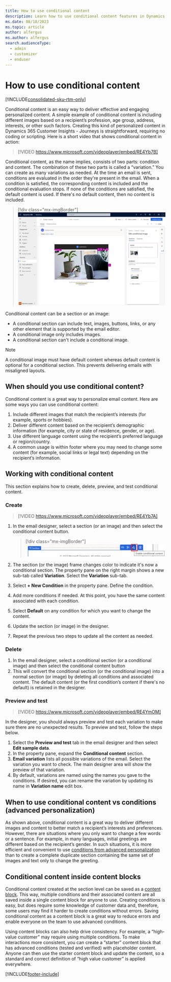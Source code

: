 ```yaml
---
title: How to use conditional content
description: Learn how to use conditional content features in Dynamics 365 Customer Insights - Journeys.
ms.date: 08/18/2023
ms.topic: article
author: alfergus
ms.author: alfergus
search.audienceType: 
  - admin
  - customizer
  - enduser
---
```


# How to use conditional content

[!INCLUDE[consolidated-sku-rtm-only](./includes/consolidated-sku-rtm-only.md)]

Conditional content is an easy way to deliver effective and engaging personalized content. A simple example of conditional content is including different images based on a recipient’s profession, age group, address, interests, or other such factors. Creating this kind of personalized content in Dynamics 365 Customer Insights - Journeys is straightforward, requiring no coding or scripting. Here is a short video that shows conditional content in action:

> [!VIDEO https://www.microsoft.com/videoplayer/embed/RE4Yb7B]

Conditional content, as the name implies, consists of two parts: condition and content. The combination of these two parts is called a “variation.” You can create as many variations as needed. At the time an email is sent, conditions are evaluated in the order they're present in the email. When a condition is satisfied, the corresponding content is included and the conditional evaluation stops. If none of the conditions are satisfied, the default content is used. If there's no default content, then no content is included.

> [!div class="mx-imgBorder"]
> ![Conditional content screenshot.](media/conditional-content-screenshot.png "Conditional content screenshot")

Conditional content can be a section or an image:

- A conditional section can include text, images, buttons, links, or any other element that is supported by the email editor.
- A conditional image only includes images.
- A conditional section can't include a conditional image.

> [!NOTE]
> A conditional image must have default content whereas default content is optional for a conditional section. This prevents delivering emails with misaligned layouts.

## When should you use conditional content?

Conditional content is a great way to personalize email content. Here are some ways you can use conditional content:

1. Include different images that match the recipient’s interests (for example, sports or hobbies).
1. Deliver different content based on the recipient’s demographic information (for example, city or state of residence, gender, or age).
1. Use different language content using the recipient’s preferred language or region/country.
1. A common usage is within footer where you may need to change some content (for example, social links or legal text) depending on the recipient’s information.

## Working with conditional content

This section explains how to create, delete, preview, and test conditional content.

### Create

> [!VIDEO https://www.microsoft.com/videoplayer/embed/RE4Yb7A]

1. In the email designer, select a section (or an image) and then select the conditional content button.

    > [!div class="mx-imgBorder"]
    > ![Screenshot of the conditional content button.](media/conditional-content-button.png "Screenshot of the conditional content button")

1. The section (or the image) frame changes color to indicate it's now a conditional section. The property pane on the right margin shows a new sub-tab called **Variation**. Select the **Variation** sub-tab.
1. Select **+ New Condition** in the property pane. Define the condition.
1. Add more conditions if needed. At this point, you have the same content associated with each condition.
1. Select **Default** on any condition for which you want to change the content.
1. Update the section (or image) in the designer.
1. Repeat the previous two steps to update all the content as needed.

### Delete

1. In the email designer, select a conditional section (or a conditional image) and then select the conditional content button
1. This will convert the conditional section (or the conditional image) into a normal section (or image) by deleting all conditions and associated content. The default content (or the first condition’s content if there's no default) is retained in the designer.

### Preview and test

> [!VIDEO https://www.microsoft.com/videoplayer/embed/RE4YmOM]

In the designer, you should always preview and test each variation to make sure there are no unexpected results. To preview and test, follow the steps below.

1. Select the **Preview and test** tab in the email designer and then select **Edit sample data**.
1. In the property pane, expand the **Conditional content** section.
1. **Email variation** lists all possible variations of the email. Select the variation you want to check. The main designer area will show the preview of that variation.
1. By default, variations are named using the names you gave to the conditions. If desired, you can rename the variation by updating its name in **Variation name** edit box.

## When to use conditional content vs conditions (advanced personalization)

As shown above, conditional content is a great way to deliver different images and content to better match a recipient’s interests and preferences. However, there are situations where you only want to change a few words or a sentence. For example, in many languages, initial greetings are different based on the recipient’s gender. In such situations, it is more efficient and convenient to use [conditions from advanced personalization](real-time-marketing-personalize-inline-conditions.md) than to create a complete duplicate section containing the same set of images and text only to change the greeting.

## Conditional content inside content blocks

Conditional content created at the section level can be saved as a [content block](content-blocks.md). This way, multiple conditions and their associated content are all saved inside a single content block for anyone to use. Creating conditions is easy, but does require some knowledge of customer data and, therefore, some users may find it harder to create conditions without errors. Saving conditional content as a content block is a great way to reduce errors and enable everyone on the team to use advanced conditions.

Using content blocks can also help drive consistency. For example, a “high-value customer” may require using multiple conditions. To make interactions more consistent, you can create a “starter” content block that has advanced conditions (tested and verified) with placeholder content. Anyone can then use the starter content block and update the content, so a standard and correct definition of “high value customer” is applied everywhere.

[!INCLUDE[footer-include](./includes/footer-banner.md)]
